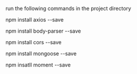 run the following commands in the project directory

npm install  axios --save 

npm install body-parser --save 

npm install cors --save 

npm install mongoose --save 

npm insatll  moment --save

